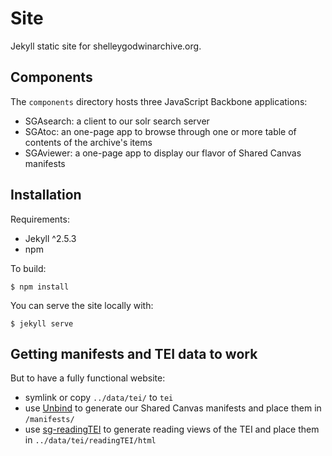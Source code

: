 # Site

Jekyll static site for shelleygodwinarchive.org.

## Components

The `components` directory hosts three JavaScript Backbone applications:

* SGAsearch: a client to our solr search server
* SGAtoc: an one-page app to browse through one or more table of contents of the archive's items
* SGAviewer: a one-page app to display our flavor of Shared Canvas manifests

## Installation

Requirements:

* Jekyll ^2.5.3
* npm

To build:

```
$ npm install
```
You can serve the site locally with:

```
$ jekyll serve
```

## Getting manifests and TEI data to work

But to have a fully functional website:

* symlink or copy `../data/tei/` to `tei`
* use [Unbind](github.com/umd-mith/unbind) to generate our Shared Canvas manifests and place them in `/manifests/`
* use [sg-readingTEI](https://github.com/umd-mith/sg-readingTEI) to generate reading views of the TEI and place them in `../data/tei/readingTEI/html`
